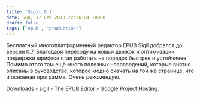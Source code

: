 ```yaml
---
title: 'Sigil 0.7'
date: Sun, 17 Feb 2013 22:56:04 +0000
draft: false
tags: ['epub', 'production']
---
```


Бесплатный многоплатформенный редактор EPUB Sigil добрался до версии 0.7. Благодаря переходу на новый движок и оптимизации поддержки шрифтов стал работать на порядок быстрее и устойчивее. Помимо этого там ещё много полезных нововведений, которые внятно описаны в руководстве, которое модно скачать на той же странице, что и основная программа. Очень рекомендую.

[Downloads - sigil - The EPUB Editor - Google Project Hosting](http://code.google.com/p/sigil/downloads/list).